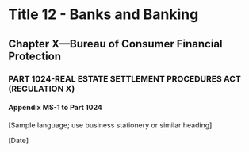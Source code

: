 
# Title 12 - Banks and Banking
## Chapter X—Bureau of Consumer Financial Protection
### PART 1024-REAL ESTATE SETTLEMENT PROCEDURES ACT (REGULATION X)
#### Appendix MS-1 to Part 1024

[Sample language; use business stationery or similar heading]

[Date]
